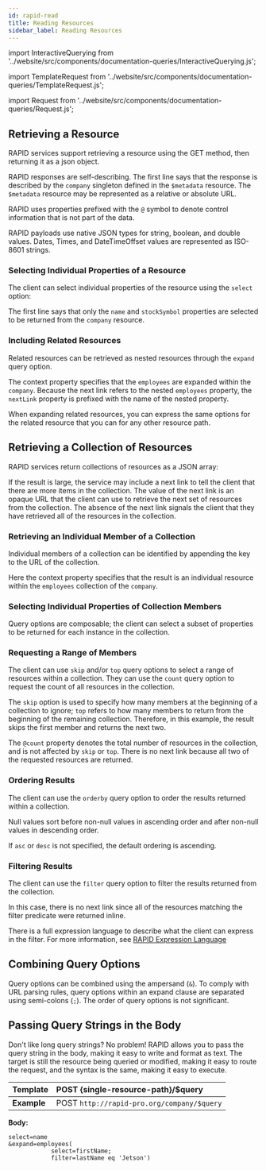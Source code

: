 ```yaml
---
id: rapid-read
title: Reading Resources
sidebar_label: Reading Resources
---
```


import InteractiveQuerying from '../website/src/components/documentation-queries/InteractiveQuerying.js';

import TemplateRequest from '../website/src/components/documentation-queries/TemplateRequest.js';

import Request from '../website/src/components/documentation-queries/Request.js';

## Retrieving a Resource

RAPID services support retrieving a resource using the GET method, then returning it as a json object.

<TemplateRequest command="GET" query="{resource-path}"/>

<InteractiveQuerying defaultQuery="company" id="1"/>

RAPID responses are self-describing.
The first line says that the response is described by the `company` singleton defined in the `$metadata` resource.
The `$metadata` resource may be represented as a relative or absolute URL.

RAPID uses properties prefixed with the `@` symbol to denote control information that is not part of the data.

RAPID payloads use native JSON types for string, boolean, and double values.
Dates, Times, and DateTimeOffset values are represented as ISO-8601 strings.

### Selecting Individual Properties of a Resource

The client can select individual properties of the resource using the `select` option:

<TemplateRequest command="GET" query="{resource-path}?select={propertyName,…}"/>

<InteractiveQuerying defaultQuery="company?select=name,stockSymbol" id="2"/>

The first line says that only the `name` and `stockSymbol` properties are selected to be returned from the `company` resource.

### Including Related Resources

Related resources can be retrieved as nested resources through the `expand` query option.

<TemplateRequest command="GET" query="{collection-resource-path}?expand={navigationProperty,…}"/>

<InteractiveQuerying defaultQuery="company?expand=employees" id="3"/>

The context property specifies that the `employees` are expanded within the `company`.
Because the next link refers to the nested `employees` property, the `nextLink` property is prefixed with the name of the nested property.

When expanding related resources,
you can express the same options for the related resource that you can for any other resource path.

<TemplateRequest command="GET" query="{collection-resource-path}?expand={navigationProp(queryOptions),…}"/>

<InteractiveQuerying defaultQuery="company?expand=employees(select=firstName)" id="4"/>

## Retrieving a Collection of Resources

RAPID services return collections of resources as a JSON array:

<TemplateRequest command="GET" query="{collection-resource-path}"/>

<InteractiveQuerying defaultQuery="company/employees" id="5"/>

If the result is large, the service may include a next link to tell the client that there are more items in the collection.
The value of the next link is an opaque URL that the client can use to retrieve the next set of resources from the collection.
The absence of the next link signals the client that they have retrieved all of the resources in the collection.

### Retrieving an Individual Member of a Collection

Individual members of a collection can be identified by appending the key to the URL of the collection.

<TemplateRequest command="GET" query="{collection-resource-path}/{key}"/>

<InteractiveQuerying defaultQuery="company/employees/2" id="6"/>

Here the context property specifies that the result is an individual resource within the `employees` collection of the `company`.

### Selecting Individual Properties of Collection Members

Query options are composable;
the client can select a subset of properties to be returned for each instance in the collection.

<TemplateRequest command="GET" query="{collection-resource-path}?select={propertyName,…}"/>

<InteractiveQuerying defaultQuery="company/employees?select=lastName" id="7"/>

### Requesting a Range of Members

The client can use `skip` and/or `top` query options to select a range of resources within a collection.
They can use the `count` query option to request the count of all resources in the collection.

<TemplateRequest command="GET" query="{collection-resource-path}?skip={int}"/>

<Request command="GET" query="{collection-resource-path}?top={int}"/>

<Request command="GET" query="{collection-resource-path}?count=true"/>

<InteractiveQuerying defaultQuery="company/employees?skip=1&top=2&count=true" id="8"/>

The `skip` option is used to specify how many members at the beginning of a collection to ignore; `top` refers to how many members to return from the beginning of the remaining collection. Therefore, in this example, the result skips the first member and returns the next two.

The `@count` property denotes the total number of resources in the collection, and is not affected by `skip` or `top`.
There is no next link because all two of the requested resources are returned.

### Ordering Results

The client can use the `orderby` query option to order the results returned within a collection.

<TemplateRequest command="GET" query="{collection-resource-path}?orderby={propertyName [asc \| desc],…}"/>

<InteractiveQuerying defaultQuery="company/employees?orderby=lastName asc, id desc" id="9"/>

Null values sort before non-null values in ascending order and after non-null values in descending order.

If `asc` or `desc` is not specified, the default ordering is ascending.

### Filtering Results

The client can use the `filter` query option to filter the results returned from the collection.

<TemplateRequest command="GET" query="{collection-resource-path}?filter={filter-expression}"/>

<InteractiveQuerying defaultQuery="company/employees?filter=lastName eq 'Jetson'" id="10"/>

In this case, there is no next link since all of the resources matching the filter predicate were returned inline.

There is a full expression language to describe what the client can express in the filter.
For more information, see [RAPID Expression Language](./spec/rapid-pro-expression_language.md)

## Combining Query Options

Query options can be combined using the ampersand (`&`).
To comply with URL parsing rules, query options within an expand clause are separated using semi-colons (`;`).
The order of query options is not significant.

<TemplateRequest command="GET" query="{resource-path}?select={propertyName,…}&expand={navigationProperty(queryOptions),…}"/>

<InteractiveQuerying defaultQuery="/company?select=name&expand=employees(select=firstName;filter=lastName eq 'Jetson')" id="11"/>

## Passing Query Strings in the Body

Don't like long query strings? No problem!
RAPID allows you to pass the query string in the body, making it easy to write and format as text.
The target is still the resource being queried or modified, making it easy to route the request,
and the syntax is the same, making it easy to execute.

| Template    | POST \{single-resource-path\}/\$query      |
| ----------- | :----------------------------------------- |
| **Example** | POST `http://rapid-pro.org/company/$query` |

**Body:**

    select=name
    &expand=employees(
                select=firstName;
                filter=lastName eq 'Jetson')
